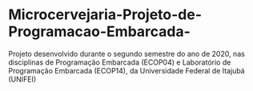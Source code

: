 # Microcervejaria-Projeto-de-Programacao-Embarcada-
Projeto desenvolvido durante o segundo semestre do ano de 2020, nas disciplinas de Programação Embarcada (ECOP04) e Laboratório de Programação Embarcada (ECOP14), da Universidade Federal de Itajubá (UNIFEI)

